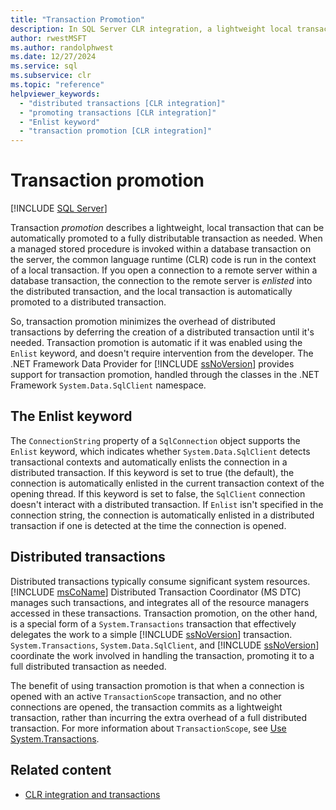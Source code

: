 ```yaml
---
title: "Transaction Promotion"
description: In SQL Server CLR integration, a lightweight local transaction can be promoted to a fully distributable transaction through Transaction promotion.
author: rwestMSFT
ms.author: randolphwest
ms.date: 12/27/2024
ms.service: sql
ms.subservice: clr
ms.topic: "reference"
helpviewer_keywords:
  - "distributed transactions [CLR integration]"
  - "promoting transactions [CLR integration]"
  - "Enlist keyword"
  - "transaction promotion [CLR integration]"
---
```

# Transaction promotion

[!INCLUDE [SQL Server](../../includes/applies-to-version/sqlserver.md)]

Transaction *promotion* describes a lightweight, local transaction that can be automatically promoted to a fully distributable transaction as needed. When a managed stored procedure is invoked within a database transaction on the server, the common language runtime (CLR) code is run in the context of a local transaction. If you open a connection to a remote server within a database transaction, the connection to the remote server is *enlisted* into the distributed transaction, and the local transaction is automatically promoted to a distributed transaction.

So, transaction promotion minimizes the overhead of distributed transactions by deferring the creation of a distributed transaction until it's needed. Transaction promotion is automatic if it was enabled using the `Enlist` keyword, and doesn't require intervention from the developer. The .NET Framework Data Provider for [!INCLUDE [ssNoVersion](../../includes/ssnoversion-md.md)] provides support for transaction promotion, handled through the classes in the .NET Framework `System.Data.SqlClient` namespace.

## The Enlist keyword

The `ConnectionString` property of a `SqlConnection` object supports the `Enlist` keyword, which indicates whether `System.Data.SqlClient` detects transactional contexts and automatically enlists the connection in a distributed transaction. If this keyword is set to true (the default), the connection is automatically enlisted in the current transaction context of the opening thread. If this keyword is set to false, the `SqlClient` connection doesn't interact with a distributed transaction. If `Enlist` isn't specified in the connection string, the connection is automatically enlisted in a distributed transaction if one is detected at the time the connection is opened.

## Distributed transactions

Distributed transactions typically consume significant system resources. [!INCLUDE [msCoName](../../includes/msconame-md.md)] Distributed Transaction Coordinator (MS DTC) manages such transactions, and integrates all of the resource managers accessed in these transactions. Transaction promotion, on the other hand, is a special form of a `System.Transactions` transaction that effectively delegates the work to a simple [!INCLUDE [ssNoVersion](../../includes/ssnoversion-md.md)] transaction. `System.Transactions`, `System.Data.SqlClient`, and [!INCLUDE [ssNoVersion](../../includes/ssnoversion-md.md)] coordinate the work involved in handling the transaction, promoting it to a full distributed transaction as needed.

The benefit of using transaction promotion is that when a connection is opened with an active `TransactionScope` transaction, and no other connections are opened, the transaction commits as a lightweight transaction, rather than incurring the extra overhead of a full distributed transaction. For more information about `TransactionScope`, see [Use System.Transactions](using-system-transactions.md).

## Related content

- [CLR integration and transactions](clr-integration-and-transactions.md)
